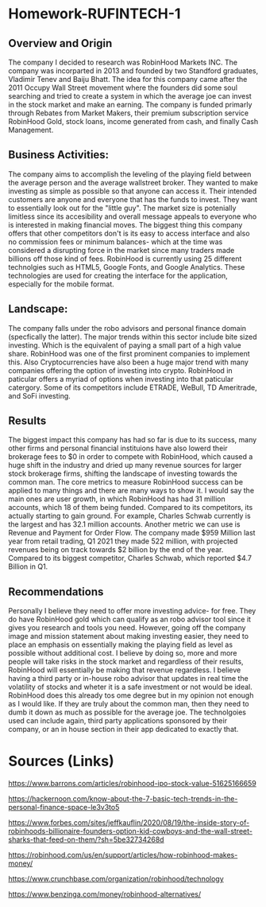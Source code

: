 # Homework-RUFINTECH-1


## Overview and Origin

The company I decided to research was RobinHood Markets INC. The company was incorparted in 2013 and founded by two Standford graduates, Vladimir Tenev and Baiju Bhatt. The idea for this company came after the 2011 Occupy Wall Street movement where the founders did some soul searching and tried to create a system in which the average joe can invest in the stock market and make an earning. The company is funded primarly through Rebates from Market Makers, their premium subscription service RobinHood Gold, stock loans, income generated from cash, and finally Cash Management.

## Business Activities:

The company aims to accomplish the leveling of the playing field between the average person and the average wallstreet broker. They wanted to make investing as simple as possible so that anyone can access it. Their intended customers are anyone and everyone that has the funds to invest. They want to essentially look out for the "little guy". The market size is potenially limitless since its accesibility and overall message appeals to everyone who is interested in making financial moves. The biggest thing this company offers that other competitors don't is its easy to access interface and also no commission fees or minimum balances- which at the time was considered a disrupting force in the market since many traders made billions off those kind of fees. RobinHood is currently using 25 different technolgies such as HTML5, Google Fonts, and Google Analytics. These technologies are used for creating the interface for the application, especially for the mobile format.


## Landscape:

The company falls under the robo advisors and personal finance domain (specfically the latter). The major trends within this sector include bite sized investing. Which is the equivalent of paying a small part of a high value share. RobinHood was one of the first prominent companies to implement this. Also Cryptocurrencies have also been a huge major trend with many companies offering the option of investing into crypto. RobinHood in paticular offers a myriad of options when investing into that paticular catergory. Some of its competitors include ETRADE, WeBull, TD Ameritrade, and SoFi investing. 


## Results

The biggest impact this company has had so far is due to its success, many other firms and personal financial instituions have also lowerd their brokerage fees to $0 in order to compete with RobinHood, which caused a huge shift in the industry and dried up many revenue sources for larger stock brokerage firms, shifting the landscape of investing towards the common man. The core metrics to measure RobinHood success can be applied to many things and there are many ways to show it. I would say the main ones are user growth, in which RobinHood has had 31 million accounts, which 18 of them being funded. Compared to its competitors, its actually starting to gain ground. For example, Charles Schwab currently is the largest and has 32.1 million accounts. Another metric we can use is Revenue and Payment for Order Flow. The company made $959 Million last year from retail trading, Q1 2021 they made 522 million, with projected revenues being on track towards $2 billion by the end of the year. Compared to its biggest competitor, Charles Schwab, which reported $4.7 Billion in Q1.



## Recommendations

Personally I believe they need to offer more investing advice- for free. They do have RobinHood gold which can qualify as an robo advisor tool since it gives you research and tools you need. However, going off the company image and mission statement about making investing easier, they need to place an emphasis on essentially making the playing field as level as possible without additional cost. I believe by doing so, more and more people will take risks in the stock market and regardless of their results, RobinHood will essentially be making that revenue regardless. I believe having a third party or in-house robo advisor that updates in real time the volatility of stocks and wheter it is a safe investment or not would be ideal. RobinHood does this already tos ome degree but in my opinion not enough as I would like. If they are truly about the common man, then they need to dumb it down as much as possible for the average joe. The technolgoies used can include again, third party applications sponsored by their company, or an in house section in their app dedicated to exactly that.

# Sources (Links)

https://www.barrons.com/articles/robinhood-ipo-stock-value-51625166659

https://hackernoon.com/know-about-the-7-basic-tech-trends-in-the-personal-finance-space-le3v3to5

https://www.forbes.com/sites/jeffkauflin/2020/08/19/the-inside-story-of-robinhoods-billionaire-founders-option-kid-cowboys-and-the-wall-street-sharks-that-feed-on-them/?sh=5be32734268d

https://robinhood.com/us/en/support/articles/how-robinhood-makes-money/

https://www.crunchbase.com/organization/robinhood/technology

https://www.benzinga.com/money/robinhood-alternatives/

